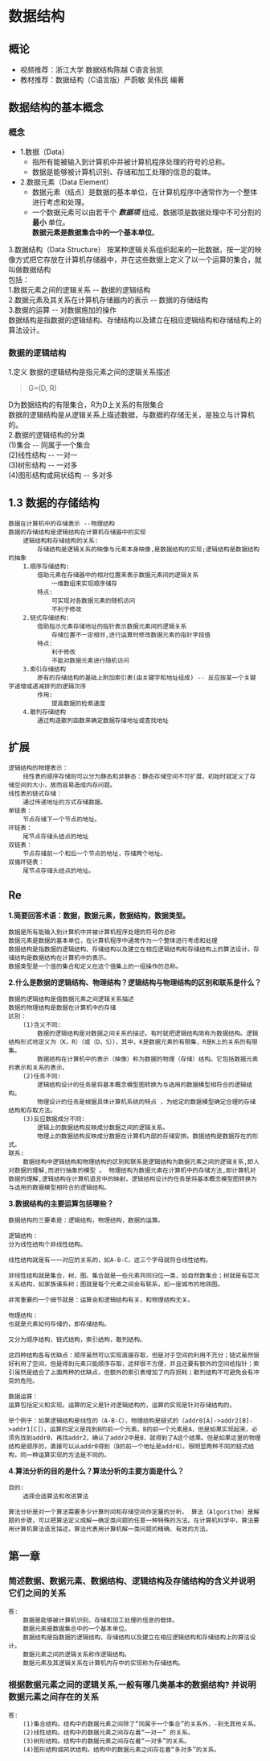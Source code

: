 # 数据结构

## 概论

- 视频推荐：浙江大学 数据结构陈越 C语言翁凯  
- 教材推荐：数据结构（C语言版）严蔚敏 吴伟民 编著

## 数据结构的基本概念

### 概念

- 1.数据（Data）  
  - 指所有能被输入到计算机中并被计算机程序处理的符号的总称。
  - 数据是能够被计算机识别、存储和加工处理的信息的载体。  
- 2.数据元素（Data Element）
  - 数据元素（结点）是数据的基本单位，在计算机程序中通常作为一个整体进行考虑和处理。  
  - 一个数据元素可以由若干个 ***数据项*** 组成，数据项是数据处理中不可分割的 **最小** 单位。  
**数据元素是数据集合中的一个基本单位**。

3.数据结构（Data Structure）
    按某种逻辑关系组织起来的一批数据，按一定的映像方式把它存放在计算机存储器中，并在这些数据上定义了以一个运算的集合，就叫做数据结构  
    包括：  
            1.数据元素之间的逻辑关系 -- 数据的逻辑结构  
            2.数据元素及其关系在计算机存储器内的表示 -- 数据的存储结构  
            3.数据的运算 -- 对数据施加的操作  
    数据结构是指数据的逻辑结构、存储结构以及建立在相应逻辑结构和存储结构上的算法设计。

### 数据的逻辑结构

1.定义
    数据的逻辑结构是指元素之间的逻辑关系描述
>G=(D, R)

D为数据结构的有限集合，R为D上关系的有限集合  
数据的逻辑结构是从逻辑关系上描述数据，与数据的存储无关，是独立与计算机的。  
2.数据的逻辑结构的分类  
    (1)集合 -- 同属于一个集合  
    (2)线性结构 -- 一对一  
    (3)树形结构 -- 一对多  
    (4)图形结构或网状结构 -- 多对多

## 1.3 数据的存储结构

    数据在计算机中的存储表示 --物理结构
    数据的存储结构是逻辑结构在计算机存储器中的实现
        逻辑结构和存储结构的关系:
            存储结构是逻辑关系的映像与元素本身映像,是数据结构的实现;逻辑结构是数据结构的抽象
        1.顺序存储结构:
            借助元素在存储器中的相对位置来表示数据元素间的逻辑关系
                一维数组来实现顺序储存
            特点:
                可实现对各数据元素的随机访问
                不利于修改
        2.链式存储结构:
            借助指示元素存储地址的指针表示数据元素间的逻辑关系
                存储位置不一定相邻,进行运算时修改数据元素的指针字段值
            特点:
                利于修改
                不能对数据元素进行随机访问
        3.索引存储结构
            原有的存储结构的基础上附加索引表(由关键字和地址组成) -- 反应按某一个关键字递增或递减排列的逻辑次序
            作用:
                提高数据的检索速度
        4.散列存储结构
            通过构造散列函数来确定数据存储地址或查找地址

## 扩展

    逻辑结构的物理表示：
        线性表的顺序存储则可以分为静态和非静态：静态存储空间不可扩展，初始时就定义了存储空间的大小，故而容易造成内存问题。
    线性表的链式存储：
        通过传递地址的方式存储数据。
    单链表：
        节点存储下一个节点的地址。
    环链表：
        尾节点存储头结点的地址
    双链表：
        节点存储前一个和后一个节点的地址，存储两个地址。
    双循环链表：
        尾节点存储头结点的地址。

## Re

**1.简要回答术语：数据，数据元素，数据结构，数据类型。**

    数据是所有能输入到计算机中并被计算机程序处理的符号的总称
    数据元素是数据的基本单位，在计算机程序中通常作为一个整体进行考虑和处理
    数据结构是指数据的逻辑结构、存储结构以及建立在相应逻辑结构和存储结构上的算法设计。存储结构是数据结构在计算机中的表示。
    数据类型是一个值的集合和定义在这个值集上的一组操作的总称。

**2.什么是数据的逻辑结构、物理结构？逻辑结构与物理结构的区别和联系是什么？**

    数据的逻辑结构是值数据元素之间逻辑关系描述
    数据的物理结构是数据在计算机中的存储
    区别：
        (1)含义不同:
            数据的逻辑结构是对数据之间关系的描述，有时就把逻辑结构简称为数据结构。逻辑结构形式地定义为（K，R）（或（D，S）），其中，K是数据元素的有限集，R是K上的关系的有限集。
            数据结构在计算机中的表示（映像）称为数据的物理（存储）结构。它包括数据元素的表示和关系的表示。
        (2)任务不同:
            逻辑结构设计的任务是将基本概念模型图转换为与选用的数据模型相符合的逻辑结构。
            物理设计的任务是根据具体计算机系统的特点 ，为给定的数据模型确定合理的存储结构和存取方法。
        (3)反应数据成分不同:
            逻辑上的数据结构反映成分数据之间的逻辑关系。
            物理上的数据结构反映成分数据在计算机内部的存储安排。数据结构是数据存在的形式。
    联系:
        数据结构中逻辑结构和物理结构的区别和联系是逻辑结构为数据元素之间的逻辑关系,即人对数据的理解,而进行抽象的模型 。 物理结构为数据元素在计算机中的存储方法,即计算机对数据的理解,逻辑结构在计算机语言中的映射，逻辑结构设计的任务是将基本概念模型图转换为与选用的数据模型相符合的逻辑结构。

**3.数据结构的主要运算包括哪些？**

    数据结构的三要素是：逻辑结构，物理结构，数据的运算。

    逻辑结构：
    分为线性结构个非线性结构。

    线性结构就是有一一对应的关系的，如A-B-C，这三个字母就符合线性结构。

    非线性结构就是集合，树，图。集合就是一些元素共同归位一类，如自然数集合；树就是有层次关系结构，如家族谱系树；图就是每个元素之间会有联系，如一座城市的地铁图。

    非常重要的一个细节就是：运算会和逻辑结构有关，和物理结构无关。

    物理结构：
    也就是元素如何存储的，即存储结构。

    又分为顺序结构，链式结构，索引结构，散列结构。

    这四种结构各有优缺点：顺序虽然可以实现直接存取，但是对于空间的利用不充分；链式虽然很好利用了空间，但是得到元素只能顺序存取，这样很不方便，并且还要有额外的空间给指针；索引虽然是结合了上面两种的优缺点，但额外的索引表增加了内存损耗；散列结构不可避免会有冲突的危险。

    数据运算：
    运算包括定义和实现。运算的定义是针对逻辑结构的，运算的实现是针对存储结构的。

    举个例子：如果逻辑结构是线性的（A-B-C），物理结构是链式的（addr0[A]->addr2[B]->addr1[C]），运算的定义是找到B的前一个元素。B的前一个元素是A，但是如果实现起来，必须先找到addr0，再找addr2，确认了addr2中是B，就得到了A这个结果。但是如果这里的物理结构是顺序的，直接可以从addr0得到（B的前一个地址是addr0）。很明显两种不同的链式结构，同一种运算实现的方法是不同的。

**4.算法分析的目的是什么？算法分析的主要方面是什么？**

    目的:
        选择合适算法和改进算法
    
    算法分析是对一个算法需要多少计算时间和存储空间作定量的分析。 算法（Algorithm）是解题的步骤，可以把算法定义成解一确定类问题的任意一种特殊的方法。在计算机科学中，算法要用计算机算法语言描述，算法代表用计算机解一类问题的精确、有效的方法。

## 第一章

### 简述数据、数据元素、数据结构、逻辑结构及存储结构的含义并说明它们之间的关系

    答:
        数据是能够被计算机识别、存储和加工处理的信息的载体。
        数据元素是数据集合中的一个基本单位。
        数据结构是指数据的逻辑结构、存储结构以及建立在相应逻辑结构和存储结构上的算法设计。
        数据元素之间的逻辑关系称作逻辑结构。
        数据元素及其逻辑关系在计算机内存中的实现称为存储结构。

### 根据数据元素之间的逻辑关系,一般有哪几类基本的数据结构? 并说明数据元素之间存在的关系

    答:
        (1)集合结构。结构中的数据元素之间除了“同属于一个集合”的关系外，-别无其他关系。
        (2)线性结构。结构中的数据元素之间存在着“一对一” 的关系。
        (3)树形结构。结构中的数据元素之间存在着“一对多”的关系。
        (4)图形结构或网状结构。结构中的数据元素之间存在着“多对多”的关系。

